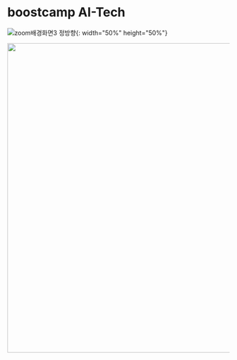 # boostcamp AI-Tech

![zoom배경화면3 정방향](https://user-images.githubusercontent.com/48677363/105453986-85056200-5cc4-11eb-88e6-1accf9cae845.jpg){: width="50%" height="50%"}


<img src = 'https://user-images.githubusercontent.com/48677363/105453986-85056200-5cc4-11eb-88e6-1accf9cae845.jpg' width = 700>
